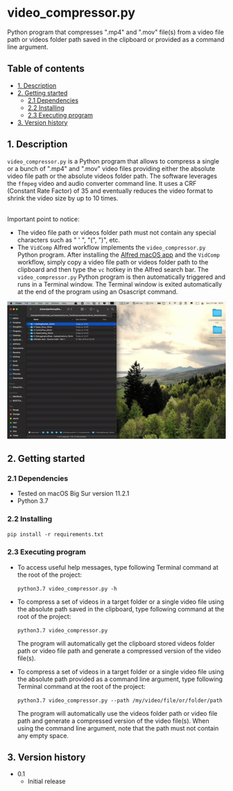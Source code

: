 # video_compressor.py
Python program that compresses ".mp4" and ".mov" file(s) from a video file path
or videos folder path saved in the clipboard or provided as a command line
argument.

## Table of contents
* [1. Description](#1-description)
* [2. Getting started](#2-getting-started)
    * [2.1 Dependencies](#21-dependencies)
    * [2.2 Installing](#22-installing)
    * [2.3 Executing program](#23-executing-program)
* [3. Version history](#3-version-history)

<!-- toc -->

## 1. Description
`video_compressor.py` is a Python program that allows to compress a single or a
bunch of ".mp4" and ".mov" video files providing either the absolute video file
path or the absolute videos folder path.
The software leverages the `ffmpeg` video and audio converter command line. It
uses a CRF (Constant Rate Factor) of 35 and eventually reduces the video format
to shrink the video size by up to 10 times.

\
Important point to notice:
- The video file path or videos folder path must not contain any special
  characters such as " ' ", "(", ")", etc. 
- The `VidComp` Alfred workflow implements the `video_compressor.py` Python
  program. After installing the [Alfred macOS app](https://www.alfredapp.com)
  and the `VidComp` workflow, simply copy a video file path or videos folder
  path to the clipboard and then type the `vc` hotkey in the Alfred search bar.
  The `video_compressor.py` Python program is then automatically triggered and
  runs in a Terminal window. The Terminal window is exited automatically at the
  end of the program using an Osascript command.
  
<img src="video_compressor.gif" alt="video_compressor-gif" style="width: 640px;"/>
  
## 2. Getting started

### 2.1 Dependencies
* Tested on macOS Big Sur version 11.2.1
* Python 3.7

### 2.2 Installing
`pip install -r requirements.txt`

### 2.3 Executing program
- To access useful help messages, type following Terminal command at the root of
  the project:
  
  `python3.7 video_compressor.py -h`


- To compress a set of videos in a target folder or a single video file using
  the absolute path saved in the clipboard, type following command at the root
  of the project:
  
  `python3.7 video_compressor.py`

  The program will automatically get the clipboard stored videos folder path or
  video file path and generate a compressed version of the video file(s).
  

- To compress a set of videos in a target folder or a single video file using
  the absolute path provided as a command line argument, type following Terminal
  command at the root of the project:
  
  `python3.7 video_compressor.py --path /my/video/file/or/folder/path`

  The program will automatically use the videos folder path or video file path
  and generate a compressed version of the video file(s). When using the command
  line argument, note that the path must not contain any empty space.
  
 
## 3. Version history
* 0.1
    * Initial release